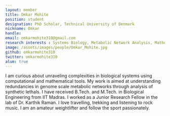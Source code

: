 ```yaml
---
layout: member
title: Omkar Mohite
position: student
designation: PhD Scholar, Technical University of Denmark
nickname: Omkar
handle: 
email: omkarmohite310@gmail.com
research interests : Systems Biology, Metabolic Network Analysis, Mathematical Modelling
image: /assets/images/people/Omkar_Mohite.jpg
github: omkarmohite310
twitter: omkarmohite310
alum: true
---
```


I am curious about unraveling complexities in biological systems using computational and mathematical tools. My work is aimed at understanding redundancies in genome scale metabolic networks through analysis of synthetic lethals. I have received B.Tech. and M.Tech. in Biological Engineering from IIT Madras. I worked as a Junior Research Fellow in the lab of Dr. Karthik Raman.
I love travelling, trekking and listening to rock music. I am an amateur weightlifter and follow the sport passionately.    
